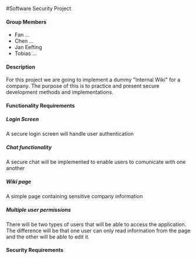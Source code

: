 #Software Security Project

#### Group Members
* Fan  ...  
* Chen  ...  
* Jan Eefting  
* Tobias ...  

#### Description  
For this project we are going to implement a dummy "Internal Wiki" for a company.  The purpose of this is to practice and present secure development methods and implementations.

#### Functionality Requirements

##### Login Screen
A secure login screen will handle user authentication  

##### Chat functionality  
A secure chat will be implemented to enable users to comunicate with one another  

##### Wiki page  
A simple page containing sensitive company information  

##### Multiple user permissions  
There will be two types of users that will be able to access the application.  The difference will be that one user can only read information from the page and the other will be able to edit it.


#### Security Requirements  
